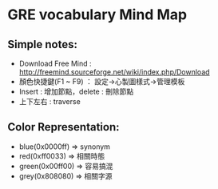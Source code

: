# GRE vocabulary Mind Map
## Simple notes:
* Download Free Mind : http://freemind.sourceforge.net/wiki/index.php/Download
* 顏色快捷鍵(F1 ~ F9) ： 設定->心製圖樣式->管理模板
* Insert : 增加節點，delete : 刪除節點
* 上下左右 : traverse

## Color Representation:
* blue(0x0000ff) => synonym
* red(0xff0033) => 相關時態
* green(0x00ff00) => 容易搞混
* grey(0x808080) => 相關字源

